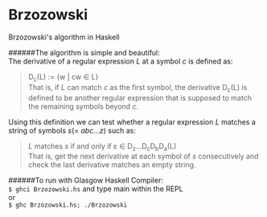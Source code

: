 # Brzozowski
Brzozowski's algorithm in Haskell
  
######The algorithm is simple and beautiful:  
The derivative of a regular expression *L* at a symbol *c* is defined as:  
> D<sub>c</sub>(L) := {w | cw ∈ L}  
> That is, if *L* can match *c* as the first symbol, the derivative D<sub>c</sub>(L) is defined to be another regular expression that is supposed to match the remaining symbols beyond *c*.  

Using this definition we can test whether a regular expression *L* matches a string of symbols *s*(= *abc...z*) such as:
> *L* matches *s* if and only if ε ∈ D<sub>z</sub>...D<sub>c</sub>D<sub>b</sub>D<sub>a</sub>(L)  
> That is, get the next derivative at each symbol of *s* consecutively and check the last derivative matches an empty string.

######To run with Glasgow Haskell Compiler:  
`$ ghci Brzozowski.hs` and type main within the REPL  
or  
`$ ghc Brzozowski.hs; ./Brzozowski`  
